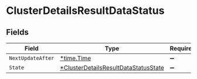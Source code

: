 # ClusterDetailsResultDataStatus


## Fields

| Field                                                                                              | Type                                                                                               | Required                                                                                           | Description                                                                                        |
| -------------------------------------------------------------------------------------------------- | -------------------------------------------------------------------------------------------------- | -------------------------------------------------------------------------------------------------- | -------------------------------------------------------------------------------------------------- |
| `NextUpdateAfter`                                                                                  | [*time.Time](https://pkg.go.dev/time#Time)                                                         | :heavy_minus_sign:                                                                                 | N/A                                                                                                |
| `State`                                                                                            | [*ClusterDetailsResultDataStatusState](../../models/shared/clusterdetailsresultdatastatusstate.md) | :heavy_minus_sign:                                                                                 | N/A                                                                                                |